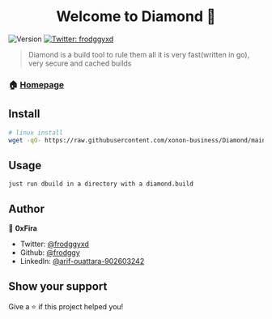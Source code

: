 <h1 align="center">Welcome to Diamond 👋</h1>
<p>
  <img alt="Version" src="https://img.shields.io/badge/version-v0.0.1-blue.svg?cacheSeconds=2592000" />
  <a href="https://twitter.com/frodggyxd" target="_blank">
    <img alt="Twitter: frodggyxd" src="https://img.shields.io/twitter/follow/frodggyxd.svg?style=social" />
  </a>
</p>

> Diamond is a build tool to rule them all it is very fast(written in go), very secure and cached builds

### 🏠 [Homepage](github.com/xonon-buisness/Diamond)

## Install

```sh
# linux install
wget -qO- https://raw.githubusercontent.com/xonon-business/Diamond/main/install.sh | bash
```

## Usage

```
just run dbuild in a directory with a diamond.build
```

## Author

👤 **0xFira**

* Twitter: [@frodggyxd](https://twitter.com/frodggyxd)
* Github: [@frodggy](https://github.com/frodggy)
* LinkedIn: [@arif-ouattara-902603242](https://linkedin.com/in/arif-ouattara-902603242)

## Show your support

Give a ⭐️ if this project helped you!
